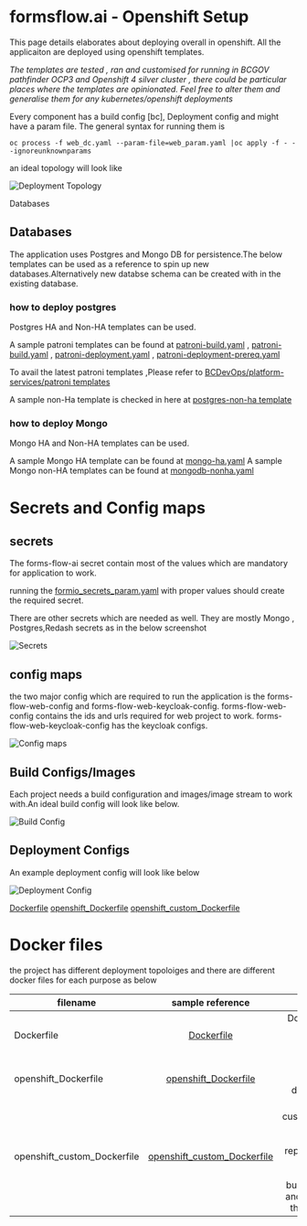 # formsflow.ai - Openshift Setup

This page details elaborates about deploying overall in openshift. All the applicaiton are deployed using openshift templates.

_The templates are tested , ran and customised for running in BCGOV pathfinder OCP3 and Openshift 4 silver cluster , there could be particular places where the templates are opinionated. Feel free to alter them and generalise them for any kubernetes/openshift deployments_
 
Every component has a build config [bc], Deployment config and might have a param file. The general syntax for running them is

`oc process -f web_dc.yaml --param-file=web_param.yaml |oc apply -f - --ignoreunknownparams`  

an ideal topology will look like

![](forms-flow-topology.png "Deployment Topology")

Databases

## Databases

The application uses Postgres and Mongo DB for persistence.The below templates can be used as a reference to spin up new databases.Alternatively new databse schema can be created with in the existing database.

### how to deploy postgres

Postgres HA and Non-HA templates can be used.

A sample patroni templates can be found at [patroni-build.yaml](../openshift/Databases/patroni-build.yaml) , [patroni-build.yaml](../openshift/Databases/patroni-build.yaml) , [patroni-deployment.yaml](../openshift/Databases/patroni-deployment.yaml) , [patroni-deployment-prereq.yaml](../openshift/Databases/patroni-deployment-prereq.yaml)

To avail the latest patroni templates ,Please refer to [BCDevOps/platform-services/patroni templates](https://github.com/BCDevOps/platform-services/tree/master/apps/pgsql/patroni)

A sample non-Ha template is checked in here at [postgres-non-ha template](../openshift/Databases/postgresql-deploy.json)

### how to deploy Mongo

Mongo HA and Non-HA templates can be used.

A sample Mongo HA template can be found at [mongo-ha.yaml](../openshift/Databases/mongo-ha.yaml)
A sample Mongo non-HA templates can be found at [mongodb-nonha.yaml](../openshift/Databases/mongodb-nonha.yaml)

# Secrets and Config maps

## secrets

The forms-flow-ai secret contain most of the values which are mandatory for application to work.

running the [formio_secrets_param.yaml](../openshift/formio_secrets.yaml) with proper values should create the required secret.

There are other secrets which are needed as well. They are mostly Mongo , Postgres,Redash secrets as in the below screenshot

![](secrets.png "Secrets")

## config maps

the two major config which are required to run the application is the forms-flow-web-config and forms-flow-web-keycloak-config.
forms-flow-web-config contains the ids and urls required for web project to work.
forms-flow-web-keycloak-config has the keycloak configs.

![](config-maps.png "Config maps")

## Build Configs/Images

Each project needs a build configuration and images/image stream to work with.An ideal build config will look like below.

![](bc.png "Build Config")

## Deployment Configs

An example deployment config will look like below

![](dc.png "Deployment Config")

[Dockerfile](../../forms-flow-web/Dockerfile)
[openshift_Dockerfile](/forms-flow-web/openshift_Dockerfile)
[openshift_custom_Dockerfile](/forms-flow-web/openshift_custom_Dockerfile)

# Docker files

the project has different deployment topoloiges and there are different docker files for each purpose as below

| filename        | sample reference           | Purpose  |
| ------------- |:-------------:| -----:|
| Dockerfile      | [Dockerfile](../../forms-flow-web/Dockerfile) | Dockerfile to support docker compose |
| openshift_Dockerfile      | [openshift_Dockerfile](../../forms-flow-web/openshift_Dockerfile)      |   Openshift based deployment |
| openshift_custom_Dockerfile | [openshift_custom_Dockerfile](../../forms-flow-web/openshift_custom_Dockerfile)      |    To allow customisation and build from this repo.Helps to copy stuff from the buidling repo and merge to the product. |
